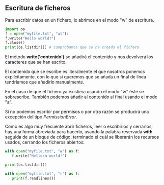 ## Escritura de ficheros

Para escribir datos en un fichero, lo abrimos en el modo "w" de escritura.

```python
import os
f = open("myfile.txt", "wt"):
f.write("Hello world!")
f.close()
print(os.listdir()) # comprobamos que se ha creado el fichero

```

El método __write('contenido')__ se añadirá el contenido y nos devolverá los caracteres que se han escrito.

El contenido que se escribe es literalmente el que nosotros ponemos explícitamente, con lo que si queremos que se añada un final de línea tendríamos que añadirlo manualmente.

En el caso de que el fichero ya existiera usando el modo "w" éste se sobrescribe. También podemos añadir al contenido al final usando el modo "a".

Si no podemos escribir por permisos o por otra razón se producirá una excepción del tipo *PermissionError*.

Como es algo muy frecuente abrir ficheros, leer o escribirlos y cerrarlos, hay una forma abreviada para hacerlo, usando la palabra reservada **with** seguida de un bloque de código, terminado el cuál se liberarán los recursos usados, cerrando los ficheros abiertos:

```python
with open("myfile.txt", "w") as f:
   f.write("Hello\n world!")

print(os.listdir())

with open("myfile.txt", "r") as f:
   print(f.readlines())
```

